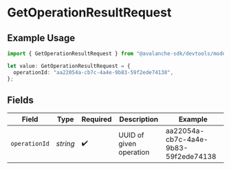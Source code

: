 # GetOperationResultRequest

## Example Usage

```typescript
import { GetOperationResultRequest } from "@avalanche-sdk/devtools/models/operations";

let value: GetOperationResultRequest = {
  operationId: "aa22054a-cb7c-4a4e-9b83-59f2ede74138",
};
```

## Fields

| Field                                | Type                                 | Required                             | Description                          | Example                              |
| ------------------------------------ | ------------------------------------ | ------------------------------------ | ------------------------------------ | ------------------------------------ |
| `operationId`                        | *string*                             | :heavy_check_mark:                   | UUID of given operation              | aa22054a-cb7c-4a4e-9b83-59f2ede74138 |